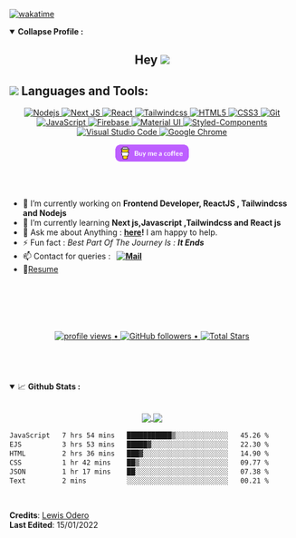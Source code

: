 [![wakatime](https://wakatime.com/badge/user/24501160-254d-46ce-936b-adf8d527d84f.svg)](https://wakatime.com/@24501160-254d-46ce-936b-adf8d527d84f)
<details open="">
<summary>
  <g-emoji class="g-emoji" alias="chart_with_upwards_trend" fallback-src="https://github.githubassets.com/images/icons/emoji/unicode/1f4c8.png"</g-emoji> 
  <strong>Collapse Profile : </strong>
</summary>
<h2 align="center">Hey  <a href="#"><img src="https://media.giphy.com/media/hvRJCLFzcasrR4ia7z/giphy.gif" width="25px"></a></h2>


## <img src="https://media.giphy.com/media/1ynCEtlgMPAeNAqdnu/giphy.gif" width="25"> Languages and Tools:
<p align='center' >
   <a href="#"> 
   <img alt="Nodejs" src="https://img.shields.io/badge/Node.js-339933?style=for-the-badge&logo=nodedotjs&logoColor=white" />
  <img alt="Next JS" src="https://img.shields.io/badge/-Next_JS-000000?style=for-the-badge&logo=nextjs&logoColor=white" />
 <img alt="React" src="https://img.shields.io/badge/React-20232A?style=for-the-badge&logo=react&logoColor=61DAFB" /> 
  <img alt="Tailwindcss" src="https://img.shields.io/badge/-Tailwindcss-00E719?style=for-the-badge&logo=tailwindcss&logoColor=white" /> 
    <img alt="HTML5" src="https://img.shields.io/badge/HTML5-E34F26?style=for-the-badge&logo=html5&logoColor=white" /> 
    <img alt="CSS3" src="https://img.shields.io/badge/CSS3-1572B6?style=for-the-badge&logo=css3&logoColor=white" /> 
    <img alt="Git" src="https://img.shields.io/badge/Git-F05032?style=for-the-badge&logo=git&logoColor=white" /> 
   <img alt="JavaScript" src="https://img.shields.io/badge/JavaScript-F7DF1E?style=for-the-badge&logo=javascript&logoColor=black" /> 
    <img alt="Firebase" src="https://img.shields.io/badge/firebase-ffca28?style=for-the-badge&logo=firebase&logoColor=black" /> 
   <img alt="Material UI" src="https://img.shields.io/badge/Material--UI-0081CB?style=for-the-badge&logo=material-ui&logoColor=white" /> 
    <img alt="Styled-Components" src="https://img.shields.io/badge/styled--components-DB7093?style=for-the-badge&logo=styled-components&logoColor=white" /> 
    <img alt="Visual Studio Code" src="https://img.shields.io/badge/Visual_Studio_Code-0078D4?style=for-the-badge&logo=visual%20studio%20code&logoColor=white" /> 
    <img alt="Google Chrome" src="https://img.shields.io/badge/Google_chrome-4285F4?style=for-the-badge&logo=Google-chrome&logoColor=white" />
   </a>
 </p>

<p align="center">
 <a href="https://www.buymeacoffee.com/levos_snr"><img height="30" src="https://github.com/levos-snr/levos-snr/blob/master/icon/buy-me-a-coffee.png?raw=true"></a>
</p>

  <br/>

<br />

<p align="right">

- 🔭 I’m currently working on **Frontend Developer, ReactJS , Tailwindcss and Nodejs**
- 🌱 I’m currently learning **Next js,Javascript ,Tailwindcss and React js**
- 💬 Ask me about Anything : **[here](https://github.com/levos-snr/levos-snr/issues)!** I am happy to help.
- ⚡ Fun fact : *Best Part Of The Journey Is : **It Ends***
- 📫 Contact for queries : **&nbsp;&nbsp;<a href="mailto:lewisodero27@gmail.com"><img alt="Mail" src="https://img.shields.io/badge/Gmail-D14836?style=for-the-badge&logo=gmail&logoColor=white)](mailto:lewisodero27@gmail.com" /></a>&nbsp;&nbsp;**
- 📝[Resume](https://www.linkedin.com/in/lewis-odero-developer)
</p>
<br/>
  
  #
  #
  
<br/>
<p align="center">
   <a href="#">
  <img src="https://gpvc.arturio.dev/levos-snr" alt="profile views"> •  
  <img alt="GitHub followers" src="https://img.shields.io/github/followers/levos-snr?label=Followers&style=social"> •   
  <img src="https://img.shields.io/github/stars/levos-snr?label=Stars" alt="Total Stars">
   </a>
  </p>
<br/>
  
  #
  #

<details open="">
<summary>
  <g-emoji class="g-emoji" alias="chart_with_upwards_trend" fallback-src="https://github.githubassets.com/images/icons/emoji/unicode/1f4c8.png">📈</g-emoji> 
  <strong>Github Stats : </strong>
</summary>
</br>
  
<p align="center">
  <a href="https://github.com/levos-snr">
    <img align="center" src="https://github-readme-stats.vercel.app/api?username=levos-snr&show_icons=true&hide_border=true&title_color=94b4a4&amp&icon_color=FFFFFF&amp&text_color=FFFFFF&amp&bg_color=000000&count_private=true&include_all_commits=true"/>
  </a>
  <img align="center" src="https://github-readme-streak-stats.herokuapp.com?user=levos-snr&theme=nightowl&hide_border=true&border_radius=4.1" />

</p>
       
 <!--START_SECTION:waka-->

```text
JavaScript   7 hrs 54 mins   ███████████▒░░░░░░░░░░░░░   45.26 %
EJS          3 hrs 53 mins   █████▓░░░░░░░░░░░░░░░░░░░   22.30 %
HTML         2 hrs 36 mins   ███▓░░░░░░░░░░░░░░░░░░░░░   14.90 %
CSS          1 hr 42 mins    ██▒░░░░░░░░░░░░░░░░░░░░░░   09.77 %
JSON         1 hr 17 mins    ██░░░░░░░░░░░░░░░░░░░░░░░   07.38 %
Text         2 mins          ░░░░░░░░░░░░░░░░░░░░░░░░░   00.21 %
```

<!--END_SECTION:waka-->
 
</details>
<br>

  
  
  
**Credits**: [Lewis Odero](https://github.com/levos-snr/) <br>
**Last Edited**: 15/01/2022
</p>



